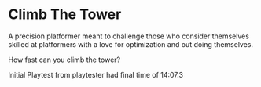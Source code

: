 # Climb The Tower

A precision platformer meant to challenge those who consider themselves skilled at platformers
with a love for optimization and out doing themselves.

How fast can you climb the tower?

Initial Playtest from playtester had final time of 14:07.3
